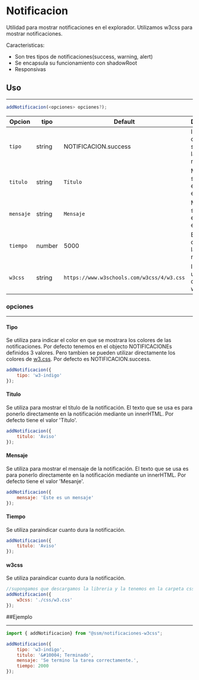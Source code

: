 # Notificacion

Utilidad para mostrar notificaciones en el explorador.
Utilizamos w3css para mostrar notificaciones. 


Caracteristicas:

- Son tres tipos de notificaciones(success, warning, alert)
- Se encapsula su funcionamiento con shadowRoot
- Responsivas

## Uso
<hr>

```js
addNotificacion(<opciones> opciones?);
```
| Opcion         | tipo   | Default                                    | Description                                       |
| -------------- | ------ | ------------------------------------------ | ------------------------------------------------- |
| `tipo`         | string | NOTIFICACION.success                       | Indica el color con el se muestra la notificación |
| `titulo`       | string | `Título`                                   | Minimum size of each element.                     |
| `mensaje`      | string | `Mensaje`                                  | Maximum size of each element.                     |
| `tiempo`       | number | 5000                                       | El tiempo que durara la notificación              |
| `w3css`        | string | `https://www.w3schools.com/w3css/4/w3.css` | Indica la ubicacion del css w3.css                |



### opciones
<hr>

#### Tipo

Se utiliza para indicar el color en que se mostrara los colores de las notificaciones. Por defecto tenemos en el objecto NOTIFICACIONEs definidos 3 valores. Pero tambien se pueden utilizar directamente los colores de [w3.css](https://www.w3schools.com/w3css/w3css_colors.asp). Por defecto es NOTIFICACION.success.

```js
addNotificacion({
    tipo: 'w3-indigo'
});
```

#### Titulo

Se utiliza para mostrar el título de la notificación. El texto que se usa es para ponerlo directamente en la notificación mediante un innerHTML. Por defecto tiene el valor 'Título'.

```js
addNotificacion({
    titulo: 'Aviso'
});
```

#### Mensaje

Se utiliza para mostrar el mensaje de la notificación. El texto que se usa es para ponerlo directamente en la notificación mediante un innerHTML. Por defecto tiene el valor 'Mesanje'.

```js
addNotificacion({
    mensaje: 'Este es un mensaje'
});
```

#### Tiempo

Se utiliza paraindicar cuanto dura la notificación. 

```js
addNotificacion({
    titulo: 'Aviso'
});
```

#### w3css

Se utiliza paraindicar cuanto dura la notificación. 

```js
//supongamos que descargamos la libreria y la tenemos en la carpeta css
addNotificacion({
    w3css: './css/w3.css'
});
```

##Ejemplo
<hr>

```js
import { addNotificacion} from "@ssm/notificaciones-w3css";

addNotificacion({
    tipo: 'w3-indigo',
    titulo: '&#10004; Terminado',
    mensaje: 'Se termino la tarea correctamente.',
    tiempo: 2000
});
```